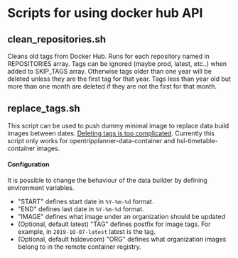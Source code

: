 # Scripts for using docker hub API

## clean_repositories.sh
Cleans old tags from Docker Hub. Runs for each repository named in REPOSITORIES array. Tags can be ignored (maybe prod, latest, etc..) when added to SKIP_TAGS array. Otherwise tags older than one year will be deleted unless they are the first tag for that year. Tags less than year old but more than one month are deleted if they are not the first for that month.


## replace_tags.sh
This script can be used to push dummy minimal image to replace data build images between dates. [Deleting tags is too complicated](https://github.com/docker/distribution/pull/2169). Currently this script only works for opentripplanner-data-container and hsl-timetable-container images.

#### Configuration
It is possible to change the behaviour of the data builder by defining environment variables.

* "START" defines start date in `%Y-%m-%d` format.
* "END" defines last date in `%Y-%m-%d` format.
* "IMAGE" defines what image under an organization should be updated
* (Optional, default latest) "TAG" defines postfix for image tags. For example, in `2019-10-07-latest` latest is the tag.
* (Optional, default hsldevcom) "ORG" defines what organization images belong to in the remote container registry.
